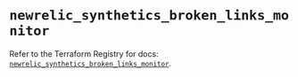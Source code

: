 # `newrelic_synthetics_broken_links_monitor`

Refer to the Terraform Registry for docs: [`newrelic_synthetics_broken_links_monitor`](https://registry.terraform.io/providers/newrelic/newrelic/3.39.0/docs/resources/synthetics_broken_links_monitor).
